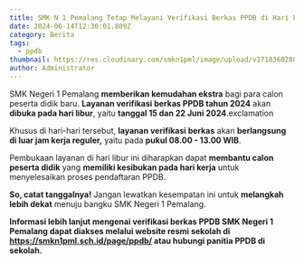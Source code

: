 ```yaml
---
title: SMK N 1 Pemalang Tetap Melayani Verifikasi Berkas PPDB di Hari Libur
date: 2024-06-14T12:30:01.809Z
category: Berita
tags:
  - ppdb
thumbnail: https://res.cloudinary.com/smkn1pml/image/upload/v1718368288/Salinan_dari_Salinan_dari_Ungu_dan_Merah_Ilustrasi_3D_Pengumuman_Ujian_Instagram_Post_xt5olm.png
author: Administrator
---
```

<!--StartFragment-->

SMK Negeri 1 Pemalang **memberikan kemudahan ekstra** bagi para calon peserta didik baru. **Layanan verifikasi berkas PPDB tahun 2024** akan **dibuka pada hari libur**, yaitu **tanggal 15 dan 22 Juni 2024**.exclamation<!----><!---->

Khusus di hari-hari tersebut, **layanan verifikasi berkas** akan **berlangsung di luar jam kerja reguler,** yaitu pada **pukul 08.00 - 13.00 WIB**.

Pembukaan layanan di hari libur ini diharapkan dapat **membantu calon peserta didik** yang **memiliki kesibukan pada hari kerja** untuk menyelesaikan proses pendaftaran PPDB.

**So, catat tanggalnya!** Jangan lewatkan kesempatan ini untuk **melangkah lebih dekat** menuju bangku SMK Negeri 1 Pemalang.

**Informasi lebih lanjut mengenai verifikasi berkas PPDB SMK Negeri 1 Pemalang dapat diakses melalui website resmi sekolah di <https://smkn1pml.sch.id/page/ppdb/> atau hubungi panitia PPDB di sekolah.**

<!--EndFragment-->
